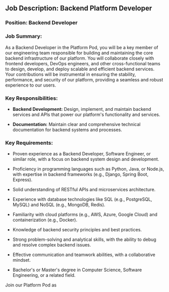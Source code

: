 ## Job Description: Backend Platform Developer

### Position: Backend Developer

### Job Summary:

As a Backend Developer in the Platform Pod, you will be a key member of our engineering team responsible for building and maintaining the core backend infrastructure of our platform. You will collaborate closely with frontend developers, DevOps engineers, and other cross-functional teams to design, develop, and deploy scalable and efficient backend services. Your contributions will be instrumental in ensuring the stability, performance, and security of our platform, providing a seamless and robust experience to our users.

### Key Responsibilities:

- **Backend Development:** Design, implement, and maintain backend services and APIs that power our platform's functionality and services.

- **Documentation:** Maintain clear and comprehensive technical documentation for backend systems and processes.

### Key Requirements:

- Proven experience as a Backend Developer, Software Engineer, or similar role, with a focus on backend system design and development.

- Proficiency in programming languages such as Python, Java, or Node.js, with expertise in backend frameworks (e.g., Django, Spring Boot, Express).

- Solid understanding of RESTful APIs and microservices architecture.

- Experience with database technologies like SQL (e.g., PostgreSQL, MySQL) and NoSQL (e.g., MongoDB, Redis).

- Familiarity with cloud platforms (e.g., AWS, Azure, Google Cloud) and containerization (e.g., Docker).

- Knowledge of backend security principles and best practices.

- Strong problem-solving and analytical skills, with the ability to debug and resolve complex backend issues.

- Effective communication and teamwork abilities, with a collaborative mindset.

- Bachelor's or Master's degree in Computer Science, Software Engineering, or a related field.

Join our Platform Pod as
